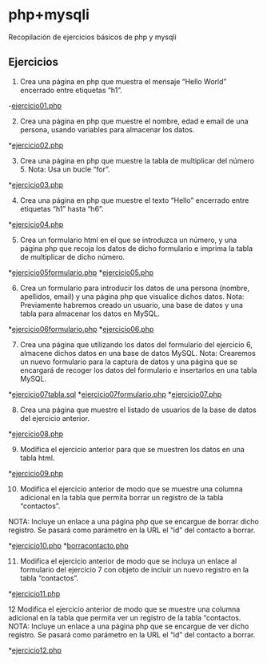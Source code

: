 # php+mysqli
Recopilación de ejercicios básicos de php y mysqli

## Ejercicios
1. Crea una página en php que muestra el mensaje “Hello World” encerrado entre etiquetas “h1”.

-[ejercicio01.php](ejercicio01.php)

2. Crea una página en php que muestre el nombre, edad e email de una persona, usando variables para almacenar los datos.

*[ejercicio02.php](ejercicio02.php)

3. Crea una página en php que muestre la tabla de multiplicar 
del número 5. Nota: Usa un bucle “for”.

*[ejercicio03.php](ejercicio03.php)

4. Crea una página en php que muestre el texto “Hello” encerrado entre etiquetas “h1” hasta “h6”.

*[ejercicio04.php](ejercicio04.php)

5. Crea un formulario html en el que se introduzca un número, y una página php que recoja los datos de dicho formulario e imprima la tabla de multiplicar de dicho número.

*[ejercicio05formulario.php](ejercicio05formulario.php)
*[ejercicio05.php](ejercicio05.php)

6. Crea un formulario para introducir los datos de una persona (nombre, apellidos, email) y una página php que visualice dichos datos.
Nota: Previamente habremos creado un usuario, una base de datos y una tabla para almacenar los datos en MySQL.

*[ejercicio06formulario.php](ejercicio06formulario.php)
*[ejercicio06.php](ejercicio06.php)

7. Crea una página que utilizando los datos del formulario del ejercicio 6, almacene dichos datos en una base de datos MySQL.
Nota: Crearemos un nuevo formulario para la captura de datos y una página que se encargará de recoger los datos del formulario e insertarlos en una tabla MySQL.

*[ejercicio07tabla.sql](ejercicio07tabla.sql)
*[ejercicio07formulario.php](ejercicio07formulario.php)
*[ejercicio07.php](ejercicio07.php)

8. Crea una página que muestre el listado de usuarios de la base de datos del ejercicio anterior.

*[ejercicio08.php](ejercicio08.php)

9. Modifica el ejercicio anterior para que se muestren los datos en una tabla html.

*[ejercicio09.php](ejercicio09.php)

10. Modifica el ejercicio anterior de modo que se muestre una columna adicional en la tabla que permita borrar un registro de la tabla “contactos”.

NOTA: Incluye un enlace a una página php que se encargue de borrar dicho registro. Se pasará como parámetro en la URL el “id” del contacto a borrar.

*[ejercicio10.php](ejercicio10.php)
*[borracontacto.php](borracontacto.php)

11. Modifica el ejercicio anterior de modo que se incluya un enlace al formulario del ejercicio 7 con objeto de incluir un nuevo registro en la tabla “contactos”.

*[ejercicio11.php](ejercicio11.php)

12 Modifica el ejercicio anterior de modo que se muestre una columna adicional en la tabla que permita ver un registro de la tabla “contactos.
NOTA: Incluye un enlace a una página php que se encargue de ver dicho registro. Se pasará como parámetro en la URL el “id” del contacto a borrar.

*[ejercicio12.php](ejercicio12.php)
